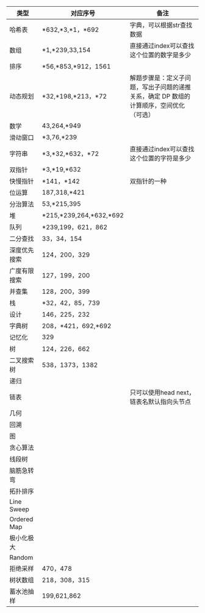 | 类型 | 对应序号 | 备注 |
| --- | --- | --- |
| 哈希表 | *632,*3,*1，*692 | 字典，可以根据str查找数据 |
| 数组 | *1,*239,33,154 | 直接通过index可以查找这个位置的数字是多少 |
| 排序 | *56,*853,*912，1561 |  |
| 动态规划 | *32,*198,*213，*72 | 解题步骤是：定义子问题，写出子问题的递推关系，确定 DP 数组的计算顺序，空间优化（可选） |
| 数学 | 43,264,*949 |  |
| 滑动窗口 | *3,76,*239 |  |
| 字符串 | *3,*32,*632，*72 | 直接通过index可以查找这个位置的字符是多少 |
| 双指针 | *3,*19,*632 |  |
| 快慢指针 | *141，*142 | 双指针的一种 |
| 位运算 | 187,318,*421 |  |
| 分治算法 | 53,*215,395 |  |
| 堆 | *215,*239,264,*632,*692 |  |
| 队列 | *239,199，621，862 |  |
| 二分查找 | 33，34，154 |  |
| 深度优先搜索 | 124，200，329 |  |
| 广度有限搜索 | 127，199，200 |  |
| 并查集 | 128，200，399 |  |
| 栈 | *32，42，85，739 |  |
| 设计 | 146，225，232 |  |
| 字典树 | 208，*421，692,*692 |  |
| 记忆化 | 329 |  |
| 树 | 124，226，662 |  |
| 二叉搜索树 | 538，1373，1382 |  |
| 递归 |  |  |
| 链表 |  | 只可以使用head next，链表名默认指向头节点 |
| 几何 |  |  |
| 回溯 |  |  |
| 图 |  |  |
| 贪心算法 |  |  |
| 线段树 |  |  |
| 脑筋急转弯 |  |  |
| 拓扑排序 |  |  |
| Line Sweep |  |  |
| Ordered Map |  |  |
| 极小化极大 |  |  |
| Random |  |  |
| 拒绝采样 | 470，478 |  |
| 树状数组 | 218，308，315 |  |
| 蓄水池抽样 | 199,621,862 |  |
